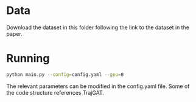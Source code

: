 # Data
Download the dataset in this folder following the link to the dataset in the paper.

# Running

```bash
python main.py --config=config.yaml --gpu=0
```
The relevant parameters can be modified in the config.yaml file. 
Some of the code structure references TrajGAT.
